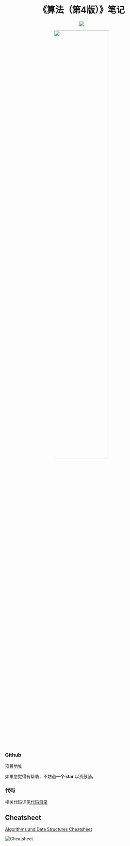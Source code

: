 <h1 align="center">《算法（第4版）》笔记</h1>

<p align="center"><a href="http://kyonhuang.top"><img src="https://img.shields.io/badge/%E4%BD%9C%E8%80%85-KyonHuang-7AD6FD.svg"></a></p>

<div style="text-align: center; width: 100%;">
<img alt="" src="https://upload-images.jianshu.io/upload_images/2702529-ba5800799763d197.jpg?imageMogr2/auto-orient/strip%7CimageView2/2/w/1240" style="display: inline-block; width: 60%;" />
</div>

### Github

[项目地址](https://github.com/bighuang624/Algorithms-notes)

如果您觉得有帮助，不妨**点一个 star** 以资鼓励。

### 代码

相关代码详见[代码目录](https://github.com/bighuang624/Algorithms-notes/blob/master/code)

## Cheatsheet

[Algorithms and Data Structures Cheatsheet](https://algs4.cs.princeton.edu/cheatsheet/)

![Cheatsheet](https://raw.githubusercontent.com/bighuang624/Algorithms-notes/master/Cheatsheet.png)